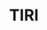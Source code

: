 ---
lastmod: '2025-04-06T06:05:20+00:00'
latitude: -31.6402
layout: suburb
longitude: 151.964845
postcode: '2424'
state: NSW
title: TIRI
url: /nsw/tiri/
---